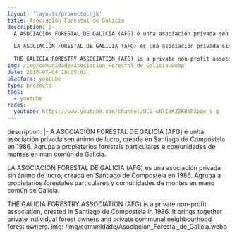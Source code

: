 ```yaml
---
layout: 'layouts/proxecto.njk'
title: Asociación Forestal de Galicia
description: |-
  A ASOCIACIÓN FORESTAL DE GALICIA (AFG) é unha asociación privada sen ánimo de lucro, creada en Santiago de Compostela en 1986. Agrupa a propietarios forestais particulares e comunidades de montes en man común de Galicia.

  LA ASOCIACIÓN FORESTAL DE GALICIA (AFG) es una asociación privada sin ánimo de lucro, creada en Santiago de Compostela en 1986. Agrupa a propietarios forestales particulares y comunidades de montes en mano común de Galicia.

  THE GALICIA FORESTRY ASSOCIATION (AFG) is a private non-profit association, created in Santiago de Compostela in 1986. It brings together private individual forest owners and private communal neighbourhood forest owners.
img: /img/comunidade/Asociacion_Forestal_de_Galicia.webp
date: 2016-07-04 19:05:01
platform: youtube
type: proxecto
tags:
  - youtube
redes:
  youtube: https://www.youtube.com/channel/UCl-wNlIaKZZKBsPXpqe_s-g
---
```

description: |-
  A ASOCIACIÓN FORESTAL DE GALICIA (AFG) é unha asociación privada sen ánimo de lucro, creada en Santiago de Compostela en 1986. Agrupa a propietarios forestais particulares e comunidades de montes en man común de Galicia.

  LA ASOCIACIÓN FORESTAL DE GALICIA (AFG) es una asociación privada sin ánimo de lucro, creada en Santiago de Compostela en 1986. Agrupa a propietarios forestales particulares y comunidades de montes en mano común de Galicia.

  THE GALICIA FORESTRY ASSOCIATION (AFG) is a private non-profit association, created in Santiago de Compostela in 1986. It brings together private individual forest owners and private communal neighbourhood forest owners.
img: /img/comunidade/Asociacion_Forestal_de_Galicia.webp
